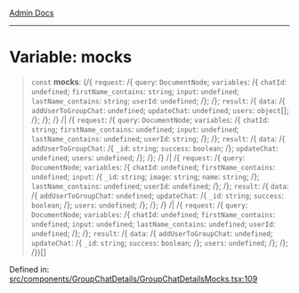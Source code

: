 [Admin Docs](/)

***

# Variable: mocks

> `const` **mocks**: (/{ `request`: /{ `query`: `DocumentNode`; `variables`: /{ `chatId`: `undefined`; `firstName_contains`: `string`; `input`: `undefined`; `lastName_contains`: `string`; `userId`: `undefined`; /}; /}; `result`: /{ `data`: /{ `addUserToGroupChat`: `undefined`; `updateChat`: `undefined`; `users`: `object`[]; /}; /}; /} /| /{ `request`: /{ `query`: `DocumentNode`; `variables`: /{ `chatId`: `string`; `firstName_contains`: `undefined`; `input`: `undefined`; `lastName_contains`: `undefined`; `userId`: `string`; /}; /}; `result`: /{ `data`: /{ `addUserToGroupChat`: /{ `_id`: `string`; `success`: `boolean`; /}; `updateChat`: `undefined`; `users`: `undefined`; /}; /}; /} /| /{ `request`: /{ `query`: `DocumentNode`; `variables`: /{ `chatId`: `undefined`; `firstName_contains`: `undefined`; `input`: /{ `_id`: `string`; `image`: `string`; `name`: `string`; /}; `lastName_contains`: `undefined`; `userId`: `undefined`; /}; /}; `result`: /{ `data`: /{ `addUserToGroupChat`: `undefined`; `updateChat`: /{ `_id`: `string`; `success`: `boolean`; /}; `users`: `undefined`; /}; /}; /} /| /{ `request`: /{ `query`: `DocumentNode`; `variables`: /{ `chatId`: `undefined`; `firstName_contains`: `undefined`; `input`: `undefined`; `lastName_contains`: `undefined`; `userId`: `undefined`; /}; /}; `result`: /{ `data`: /{ `addUserToGroupChat`: `undefined`; `updateChat`: /{ `_id`: `string`; `success`: `boolean`; /}; `users`: `undefined`; /}; /}; /})[]

Defined in: [src/components/GroupChatDetails/GroupChatDetailsMocks.tsx:109](https://github.com/PalisadoesFoundation/talawa-admin/blob/main/src/components/GroupChatDetails/GroupChatDetailsMocks.tsx#L109)
